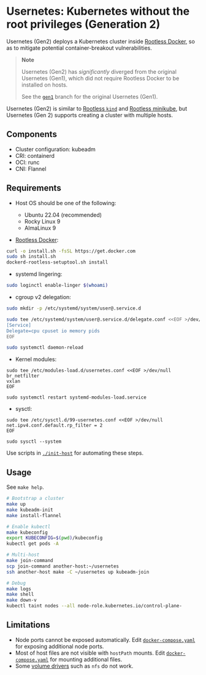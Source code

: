 # Usernetes: Kubernetes without the root privileges (Generation 2)

Usernetes (Gen2) deploys a Kubernetes cluster inside [Rootless Docker](https://rootlesscontaine.rs/getting-started/docker/),
so as to mitigate potential container-breakout vulnerabilities.

> **Note**
>
> Usernetes (Gen2) has *significantly* diverged from the original Usernetes (Gen1),
> which did not require Rootless Docker to be installed on hosts.
>
> See the [`gen1`](https://github.com/rootless-containers/usernetes/tree/gen1) branch for
> the original Usernetes (Gen1).

Usernetes (Gen2) is similar to [Rootless `kind`](https://kind.sigs.k8s.io/docs/user/rootless/) and [Rootless minikube](https://minikube.sigs.k8s.io/docs/drivers/docker/),
but Usernetes (Gen 2) supports creating a cluster with multiple hosts.

## Components
- Cluster configuration: kubeadm
- CRI: containerd
- OCI: runc
- CNI: Flannel

## Requirements

- Host OS should be one of the following:
  - Ubuntu 22.04 (recommended)
  - Rocky Linux 9
  - AlmaLinux 9

- [Rootless Docker](https://rootlesscontaine.rs/getting-started/docker/):
```bash
curl -o install.sh -fsSL https://get.docker.com
sudo sh install.sh
dockerd-rootless-setuptool.sh install
```

- systemd lingering:
```bash
sudo loginctl enable-linger $(whoami)
```

- cgroup v2 delegation:
```bash
sudo mkdir -p /etc/systemd/system/user@.service.d

sudo tee /etc/systemd/system/user@.service.d/delegate.conf <<EOF >/dev/null
[Service]
Delegate=cpu cpuset io memory pids
EOF

sudo systemctl daemon-reload
```

- Kernel modules:
```
sudo tee /etc/modules-load.d/usernetes.conf <<EOF >/dev/null
br_netfilter
vxlan
EOF

sudo systemctl restart systemd-modules-load.service
```

- sysctl:
```
sudo tee /etc/sysctl.d/99-usernetes.conf <<EOF >/dev/null
net.ipv4.conf.default.rp_filter = 2
EOF

sudo sysctl --system
```

Use scripts in [`./init-host`](./init-host) for automating these steps.

## Usage
See `make help`.

```bash
# Bootstrap a cluster
make up
make kubeadm-init
make install-flannel

# Enable kubectl
make kubeconfig
export KUBECONFIG=$(pwd)/kubeconfig
kubectl get pods -A

# Multi-host
make join-command
scp join-command another-host:~/usernetes
ssh another-host make -C ~/usernetes up kubeadm-join

# Debug
make logs
make shell
make down-v
kubectl taint nodes --all node-role.kubernetes.io/control-plane-
```

## Limitations
- Node ports cannot be exposed automatically. Edit [`docker-compose.yaml`](./docker-compose.yaml) for exposing additional node ports.
- Most of host files are not visible with `hostPath` mounts. Edit [`docker-compose.yaml`](./docker-compose.yaml) for mounting additional files.
- Some [volume drivers](https://kubernetes.io/docs/concepts/storage/volumes/) such as `nfs` do not work.

<!--
## Advanced topics
- Although Usernetes (Gen2) is designed to be used with Rootless Docker, it should work with the regular "rootful" Docker too.
  This might be useful for some people who are looking for "multi-host" version of [`kind`](https://kind.sigs.k8s.io/) and [minikube](https://minikube.sigs.k8s.io/).
-->
<!-- ↑FIXME: "rootful" support is broken: https://github.com/rootless-containers/usernetes/issues/297 -->
